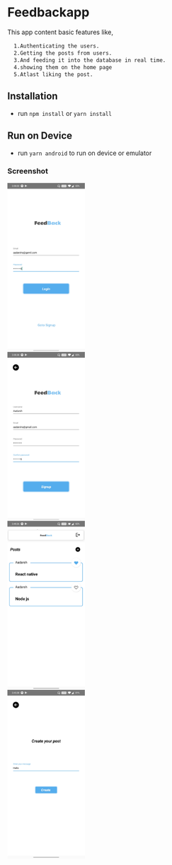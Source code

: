 # Feedbackapp
This app content basic features like,

      1.Authenticating the users.
      2.Getting the posts from users.
      3.And feeding it into the database in real time.
      4.showing them on the home page
      5.Atlast liking the post.
## Installation

- run `npm install` or `yarn install`

## Run on Device

- run `yarn android` to run on device or emulator


 ### Screenshot
 <div style="display:grid">

<img src="feedback/feedbackapp/screenshots/Screenshot_20201029-153802.jpg" height="380px"/>
<img src="feedback/feedbackapp/screenshots/Screenshot_20201029-153839.jpg" height="380px"/>
<img src="feedback/feedbackapp/screenshots/Screenshot_20201029-154026.jpg" height="380px"/>
<img src="feedback/feedbackapp/screenshots/Screenshot_20201029-154539.jpg" height="380px"/>
</div>
